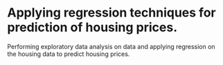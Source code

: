 # Applying regression techniques for prediction of housing prices.
Performing exploratory data analysis on data and applying regression on the housing data to predict housing prices.
